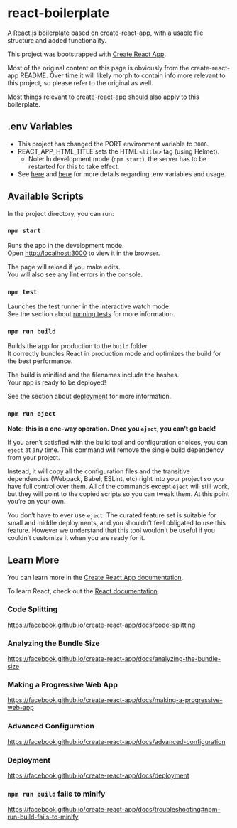 # react-boilerplate

A React.js boilerplate based on create-react-app, with a usable file structure and added functionality.

This project was bootstrapped with [Create React App](https://github.com/facebook/create-react-app).

Most of the original content on this page is obviously from the create-react-app README. Over time it will likely morph to contain info more relevant to this project, so please refer to the original as well.

Most things relevant to create-react-app should also apply to this boilerplate.

## .env Variables

- This project has changed the PORT environment variable to `3006`.
- REACT_APP_HTML_TITLE sets the HTML `<title>` tag (using Helmet).
  - Note: In development mode (`npm start`), the server has to be restarted for this to take effect.
- See [here](https://create-react-app.dev/docs/advanced-configuration) and [here](https://create-react-app.dev/docs/adding-custom-environment-variables) for more details regarding .env variables and usage.

## Available Scripts

In the project directory, you can run:

### `npm start`

Runs the app in the development mode.<br>
Open [http://localhost:3000](http://localhost:3000) to view it in the browser.

The page will reload if you make edits.<br>
You will also see any lint errors in the console.

### `npm test`

Launches the test runner in the interactive watch mode.<br>
See the section about [running tests](https://facebook.github.io/create-react-app/docs/running-tests) for more information.

### `npm run build`

Builds the app for production to the `build` folder.<br>
It correctly bundles React in production mode and optimizes the build for the best performance.

The build is minified and the filenames include the hashes.<br>
Your app is ready to be deployed!

See the section about [deployment](https://facebook.github.io/create-react-app/docs/deployment) for more information.

### `npm run eject`

**Note: this is a one-way operation. Once you `eject`, you can’t go back!**

If you aren’t satisfied with the build tool and configuration choices, you can `eject` at any time. This command will remove the single build dependency from your project.

Instead, it will copy all the configuration files and the transitive dependencies (Webpack, Babel, ESLint, etc) right into your project so you have full control over them. All of the commands except `eject` will still work, but they will point to the copied scripts so you can tweak them. At this point you’re on your own.

You don’t have to ever use `eject`. The curated feature set is suitable for small and middle deployments, and you shouldn’t feel obligated to use this feature. However we understand that this tool wouldn’t be useful if you couldn’t customize it when you are ready for it.

## Learn More

You can learn more in the [Create React App documentation](https://facebook.github.io/create-react-app/docs/getting-started).

To learn React, check out the [React documentation](https://reactjs.org/).

### Code Splitting

https://facebook.github.io/create-react-app/docs/code-splitting

### Analyzing the Bundle Size

https://facebook.github.io/create-react-app/docs/analyzing-the-bundle-size

### Making a Progressive Web App

https://facebook.github.io/create-react-app/docs/making-a-progressive-web-app

### Advanced Configuration

https://facebook.github.io/create-react-app/docs/advanced-configuration

### Deployment

https://facebook.github.io/create-react-app/docs/deployment

### `npm run build` fails to minify

https://facebook.github.io/create-react-app/docs/troubleshooting#npm-run-build-fails-to-minify

